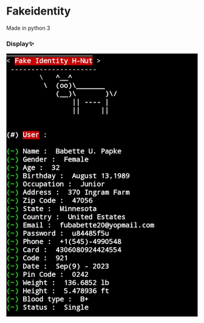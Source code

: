 # Fakeidentity
Made in python 3

### Display✨
<p align="center">
  <a name="top" href="#octocat-hi-there-thanks-for-visiting-">
     <img alt="SyborgSyndicate/Fakeidentity" height="60%" width="100%" src="Screenshot_2021-05-05-14-25-02-88.jpg"/>
  </a>
</p>
